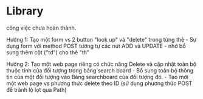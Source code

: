 # Library

công việc chưa hoàn thành.

Hướng 1: Tạo một form vs 2 button "look up" và "delete" trong từng thẻ <tr>
    - Sự dụng form với method POST tương tự các nút ADD và UPDATE
    - nhớ bổ sung thêm cột ("td") cho thẻ "th"

Hướng 2: Tạo một web page riêng có chức năng Delete và cập nhật toàn bộ thuộc tính của đối tượng trong bảng search board
    - Bổ sung toàn bộ thông tin của một đối tượng vào Bảng searchboard của đối tượng đó.
    - Tạo mới một web page vs phương thức delete theo ID (sử dụng phương thức POST để tránh lộ lọt qua Path)
    